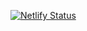 [![Netlify Status](https://api.netlify.com/api/v1/badges/bae1ed45-83b8-44ba-bca2-65b134940fbf/deploy-status)](https://app.netlify.com/sites/gatsby-lambda-netlify/deploys)